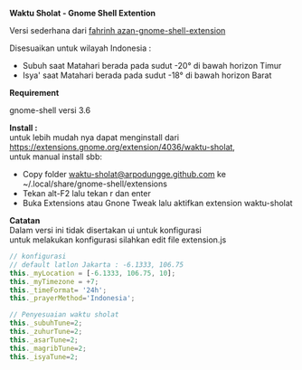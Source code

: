 **Waktu Sholat - Gnome Shell Extention**

Versi sederhana dari [fahrinh azan-gnome-shell-extension](https://github.com/fahrinh/azan-gnome-shell-extension)

Disesuaikan untuk wilayah Indonesia :
- Subuh saat Matahari berada pada sudut -20° di bawah horizon Timur
- Isya' saat Matahari berada pada sudut -18° di bawah horizon Barat

**Requirement**

gnome-shell versi 3.6


**Install :**  
untuk lebih mudah nya dapat menginstall dari https://extensions.gnome.org/extension/4036/waktu-sholat,  
untuk manual install sbb:  
- Copy folder waktu-sholat@arpodungge.github.com ke ~/.local/share/gnome-shell/extensions
- Tekan alt-F2 lalu tekan r dan enter
- Buka Extensions atau Gnone Tweak lalu aktifkan extension waktu-sholat

**Catatan**  
Dalam versi ini tidak disertakan ui untuk konfigurasi  
untuk melakukan konfigurasi silahkan edit file extension.js

```javascript
// konfigurasi  
// default latlon Jakarta : -6.1333, 106.75  
this._myLocation = [-6.1333, 106.75, 10];  
this._myTimezone = +7;  
this._timeFormat= '24h';  
this._prayerMethod='Indonesia';

// Penyesuaian waktu sholat  
this._subuhTune=2;  
this._zuhurTune=2;  
this._asarTune=2;  
this._magribTune=2;  
this._isyaTune=2;
```
